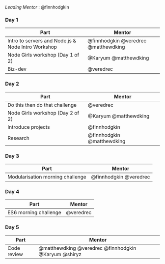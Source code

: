 *Leading Mentor* : @finnhodgkin

### Day 1
| Part | Mentor |
| ---- | ------ |
| Intro to servers and Node.js & Node Intro Workshop | @finnhodgkin @veredrec @matthewdking|
| Node Girls workshop (Day 1 of 2) | @Karyum @matthewdking|
| Biz-dev | @veredrec |

### Day 2
| Part | Mentor |
| ---- | ------ |
| Do this then do that challenge | @veredrec |
| Node Girls workshop (Day 2 of 2) | @Karyum @matthewdking|
| Introduce projects | @finnhodgkin |
| Research | @finnhodgkin @matthewdking |

### Day 3
| Part | Mentor |
| ---- | ------ |
| Modularisation morning challenge | @finnhodgkin @veredrec |

### Day 4
| Part | Mentor |
| ---- | ------ |
| ES6 morning challenge | @veredrec |

### Day 5
| Part | Mentor |
| ---- | ------ |
| Code review | @matthewdking @veredrec @finnhodgkin @Karyum @shiryz |
